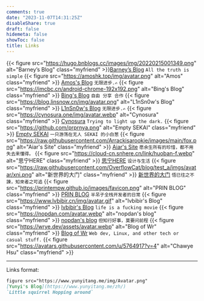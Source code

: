 ```yaml
---
comments: true
date: "2023-11-07T14:31:25Z"
disableShare: true
draft: false
hidemeta: false
showToc: false
title: Links
---
```


{{< figure src="https://hugo.bnblogs.cc/images/img/20220215001349.png" alt="Barney’s Blog" class="myfriend" >}}[Barney’s Blog](https://hugo.bnblogs.cc/) `All the truth is simple` {{< figure src="https://amoshk.top/img/avatar.png" alt="Amos" class="myfriend" >}} [Amos's Blog](https://amoshk.top/) `无限进步.✍️` {{< figure src="https://imcbc.cn/android-chrome-192x192.png" alt="Bing's Blog" class="myfriend" >}} [Bing's Blog](https://imcbc.cn/) `自由 分享 合作` {{< figure src="https://blog.linsnow.cn/img/avatar.png" alt="L1nSn0w's Blog" class="myfriend" >}} [L1nSn0w's Blog](https://blog.linsnow.cn) `无限进步.✍️` {{< figure src="https://cynosura.one/img/avatar.webp" alt="Cynosura" class="myfriend" >}} [Cynosura](https://cynosura.one) `Trying to light up the dark.` {{< figure src="https://github.com/prprnya.png" alt="Empty SEKAI" class="myfriend" >}} [Empty SEKAI](https://prpr.rip) `一只游荡在无人 SEKAI 的小白葱` {{< figure src="https://raw.githubusercontent.com/Arrackisarookie/images/main/fox.png" alt="Aiar's Site" class="myfriend" >}} [Aiar's Site](https://aiar.site) `愿余生所有的珍惜，都不用失去来懂得。` {{< figure src="https://cloud-cn.snhere.cn/link/huoban-f.webp" alt="思宁HERE" class="myfriend" >}} [思宁HERE](https://www.snhere.com) `设计与生活` {{< figure src="https://raw.githubusercontent.com/OverflowCat/blog/test_a/imgs/avatar/xni.png" alt="新世界的大门" class="myfriend" >}} [新世界的大门](https://blog.xinshijiededa.men) `悟已往之不諫，知來者之可追` {{< figure src="https://printempw.github.io/images/favicon.png" alt="PRIN BLOG" class="myfriend" >}} [PRIN BLOG](https://printempw.github.io) `半吊子全栈开发者的日常` {{< figure src="https://www.lvbibir.cn/img/avatar.gif" alt="lvbibir's Blog" class="myfriend" >}} [lvbibir's Blog](https://www.lvbibir.cn) `life is a fucking movie` {{< figure src="https://nopdan.com/avatar.webp" alt="nopdan's blog" class="myfriend" >}} [nopdan's blog](https://nopdan.com/) `但知行好事，莫要问前程` {{< figure src="https://wrye.dev/assets/avatar.webp" alt="Blog of Wr" class="myfriend" >}} [Blog of Wr](https://wrye.dev/) `Web dev, Linux, and other tech or casual stuff.` {{< figure src="https://avatars.githubusercontent.com/u/5764917?v=4" alt="Chawye Hsu" class="myfriend" >}} 



----
Links format:
```markdown
figure src="https://www.yunyitang.me/img/Avatar.png" 
[Yunyi's Blog](https://www.yunyitang.me/zh/) 
`Little squirrel Hopping around`
```